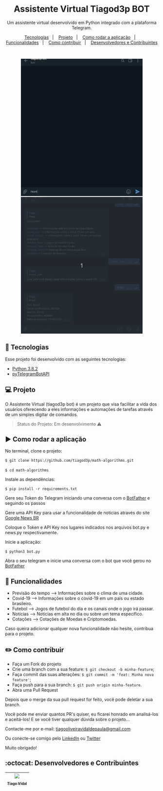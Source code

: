 <h1 align="center">
    Assistente Virtual Tiagod3p BOT
</h1>

<p align="center"> Um assistente virtual desenvolvido em Python integrado com a plataforma Telegram. </p>

<p align="center">
  <a href="#rocket-tecnologias">Tecnologias</a>&nbsp;&nbsp;&nbsp;|&nbsp;&nbsp;&nbsp;
  <a href="#computer-projeto">Projeto</a>&nbsp;&nbsp;&nbsp;|&nbsp;&nbsp;&nbsp;
  <a href="#arrow_forward-como-rodar-a-aplicação">Como rodar a aplicação</a>&nbsp;&nbsp;&nbsp;|&nbsp;&nbsp;&nbsp;
  <a href="#hammer-funcionalidades">Funcionalidades</a>&nbsp;&nbsp;&nbsp;|&nbsp;&nbsp;&nbsp;
  <a href="#pencil2-como-contribuir">Como contribuir</a>&nbsp;&nbsp;&nbsp;|&nbsp;&nbsp;&nbsp;
  <a href="#octocat-desenvolvedores-e-contribuintes">Desenvolvedores e Contribuintes</a>
</p>

<br>

<p align="center">
  <img alt="Frontend" src=".github/frontend.gif" width=400px>
  <img alt="Frontend" src=".github/frontend2.gif" width=400px>
</p>

## :rocket: Tecnologias

Esse projeto foi desenvolvido com as seguintes tecnologias:

- [Python 3.8.2](https://www.python.org/)
- [pyTelegramBotAPI](https://pypi.org/project/pyTelegramBotAPI/)

## :computer: Projeto

O Assistente Virtual (tiagod3p bot) é um projeto que visa facilitar a vida dos usuários oferecendo a eles informações e automações de tarefas através de um simples digitar de comandos.

> Status do Projeto: Em desenvolvimento :warning:


## :arrow_forward: Como rodar a aplicação

No terminal, clone o projeto: 

```
$ git clone https://github.com/tiagod3p/math-algorithms.git

$ cd math-algorithms
```

Instale as dependências:

```
$ pip install -r requirements.txt
```

Gere seu Token do Telegram iniciando uma conversa com o [BotFather](https://t.me/botfather) e seguindo os passos

Gere uma API Key para usar a funcionalidade de noticias através do site [Google News BR](https://newsapi.org/s/google-news-br-api)

Coloque o Token e API Key nos lugares indicados nos arquivos bot.py e news.py respectivamente.

Inicie a aplicação:
```
$ python3 bot.py
```

Abra o seu telegram e inicie uma conversa com o bot que você gerou no [BotFather](https://t.me/botfather)

## :hammer: Funcionalidades

- Previsão do tempo  --> Informações sobre o clima de uma cidade.
- Covid-19 --> Informações sobre o covid-19 em um país ou estado brasileiro.
- Futebol --> Jogos de futebol do dia e os canais onde o jogo irá passar.
- Notícias --> Notícias em alta no dia ou sobre um tema específico.
- Cotações --> Cotações de Moedas e Criptomoedas.

Caso queira adicionar qualquer nova funcionalidade não hesite, contribua para o projeto.

## :pencil2: Como contribuir

- Faça um Fork do projeto
- Crie uma branch com a sua feature: `$ git checkout -b minha-feature`;
- Faça commit das suas alterações: `$ git commit -m 'feat: Minha nova feature'`;
- Faça push para a sua branch: `$ git push origin minha-feature`.
- Abra uma Pull Request

Depois que o merge da sua pull request for feito, você pode deletar a sua branch.

Você pode me enviar quantos PR's quiser, eu ficarei honrado em analisá-los e aceitá-los! E se você tiver qualquer dúvida sobre o projeto...

Contacte-me por e-mail: tiagooliveiravidaldepaula@gmail.com

Ou conecte-se comigo pelo [LinkedIn](https://www.linkedin.com/in/tiagovidaldepaula/) ou [Twitter](https://twitter.com/tiagod3p)

Muito obrigado!

## :octocat: Desenvolvedores e Contribuintes

| [<img src="https://avatars0.githubusercontent.com/u/62674726?s=460&u=1c4408eb9492a7bf31a18b0a17f8ed7c444ab56b&v=4" width=115><br><sub>Tiago Vidal</sub>](https://github.com/tiagod3p) |
| :---: |
